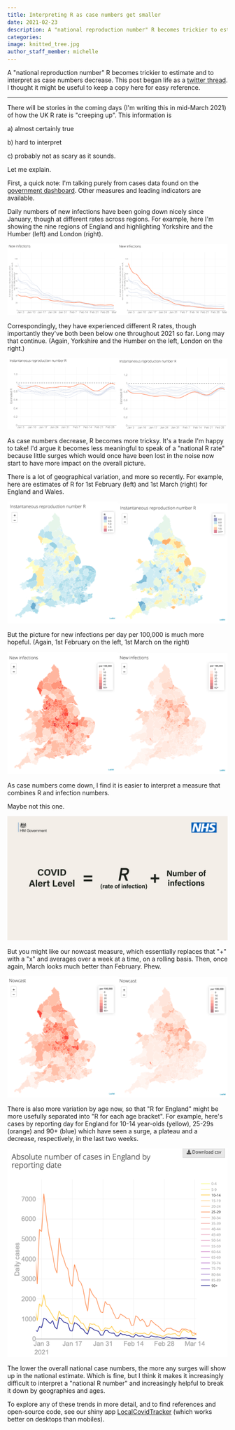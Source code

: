 ```yaml
---
title: Interpreting R as case numbers get smaller
date: 2021-02-23
description: A "national reproduction number" R becomes trickier to estimate and to interpret as case numbers decrease.
categories:
image: knitted_tree.jpg
author_staff_member: michelle
---
```


A "national reproduction number" R becomes trickier to estimate and to interpret as case numbers decrease.
This post began life as a <a href="https://twitter.com/mishkendall/status/1372234475380293636?s=20" target="_blank">twitter thread</a>.
I thought it might be useful to keep a copy here for easy reference.

---

There will be stories in the coming days (I'm writing this in mid-March 2021) of how the UK R rate is "creeping up". This information is

a) almost certainly true

b) hard to interpret

c) probably not as scary as it sounds.

Let me explain.

First, a quick note: I'm talking purely from cases data found on the <a href="https://coronavirus.data.gov.uk" target="_blank">government dashboard</a>. Other measures and leading indicators are available.

Daily numbers of new infections have been going down nicely since January, though at different rates across regions. For example, here I'm showing the nine regions of England and highlighting Yorkshire and the Humber (left) and London (right).

<img src="/images/interpreting_R_new_infs_Y&H.png"  alt="Yorkshire and the Humber" width="50%"><img src="/images/interpreting_R_new_infs_London.png"  alt="London" width="50%">

Correspondingly, they have experienced different R rates, though importantly they've both been below one throughout 2021 so far. Long may that continue. (Again, Yorkshire and the Humber on the left, London on the right.)

<img src="/images/interpreting_R_R(t)_Y&H.png"  alt="Yorkshire and the Humber" width="50%"><img src="/images/interpreting_R_R(t)_London.png"  alt="London" width="50%">

As case numbers decrease, R becomes more tricksy. It's a trade I'm happy to take! I'd argue it becomes less meaningful to speak of a "national R rate" because little surges which would once have been lost in the noise now start to have more impact on the overall picture.

There is a lot of geographical variation, and more so recently. For example, here are estimates of R for 1st February (left) and 1st March (right) for England and Wales.

<img src="/images/interpreting_R_R(t)_Feb.png"  alt="1st February 2021" width="50%"><img src="/images/interpreting_R_R(t)_March.png"  alt="1st March 2021" width="50%">

But the picture for new infections per day per 100,000 is much more hopeful. (Again, 1st February on the left, 1st March on the right)

<img src="/images/interpreting_R_new_infs_Feb.png"  alt="1st February 2021" width="50%"><img src="/images/interpreting_R_new_infs_March.png"  alt="1st March 2021" width="50%">

As case numbers come down, I find it is easier to interpret a measure that combines R and infection numbers.

Maybe not this one.

<img src="/images/Boris's_R.jpg"  alt="COVID alert level = R + Number of infections" width="100%">

But you might like our nowcast measure, which essentially replaces that "+" with a "x" and averages over a week at a time, on a rolling basis. Then, once again, March looks much better than February. Phew.

<img src="/images/interpreting_R_nowcast_Feb.png"  alt="1st February 2021" width="50%"><img src="/images/interpreting_R_nowcast_March.png"  alt="1st March 2021" width="50%">

There is also more variation by age now, so that "R for England" might be more usefully separated into "R for each age bracket". For example, here's cases by reporting day for England for 10-14 year-olds (yellow), 25-29s (orange) and 90+ (blue) which have seen a surge, a plateau and a decrease, respectively, in the last two weeks.

<img src="/images/interpreting_R_cases_by_age.png"  alt="Cases by age" width="100%">

The lower the overall national case numbers, the more any surges will show up in the national estimate. Which is fine, but I think it makes it increasingly difficult to interpret a "national R number" and increasingly helpful to break it down by geographies and ages. 

To explore any of these trends in more detail, and to find references and open-source code, see our shiny app <a href="https://bdi-pathogens.shinyapps.io/LocalCovidTracker/" target="_blank">LocalCovidTracker</a> (which works better on desktops than mobiles).

